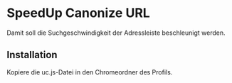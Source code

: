 # SpeedUp Canonize URL
Damit soll die Suchgeschwindigkeit der Adressleiste beschleunigt werden.

## Installation
Kopiere die uc.js-Datei in den Chromeordner des Profils.

